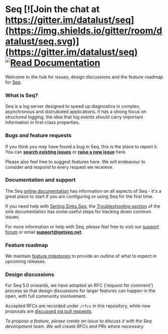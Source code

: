 # Seq [![Join the chat at https://gitter.im/datalust/seq](https://img.shields.io/gitter/room/datalust/seq.svg)](https://gitter.im/datalust/seq) [![Read Documentation](https://img.shields.io/badge/docs-online-blue.svg)](https://docs.getseq.net)

Welcome to the hub for issues, design discussions and the feature roadmap for [Seq](https://getseq.net).

### What is Seq?

Seq is a log server designed to speed up diagnostics in complex, asynchronous and distrubuted applications. It has a strong focus on _structured logging_, the idea that log events should carry important information in first-class properties.

### Bugs and feature requests

If you think you may have found a bug in Seq, this is the place to report it. You can **[search existing issues](https://github.com/datalust/seq-tickets/issues)** or **[raise a new issue](https://github.com/datalust/seq-tickets/issues/new)** here.

Please also feel free to suggest features here. We will endeavour to consider and respond to every request we receieve.

### Documentation and support

The Seq [online documentation](http://docs.getseq.net) has information on all aspects of Seq - it's a great place to start if you are configuring or using Seq for the first time.

If you need help with [Serilog.Sinks.Seq](https://github.com/serilog/serilog-sinks-seq), the [Troubleshooting section](https://github.com/serilog/serilog-sinks-seq#troubleshooting) of the sink documentation has some useful steps for tracking down common issues.

For more information or help with Seq, please feel free to visit our [support forum](https://docs.getseq.net/discuss) or email **support@getseq.net**.

### Feature roadmap

We maintain [feature milestones](https://github.com/datalust/seq-tickets/milestones?direction=asc&sort=due_date&state=open) to provide an outline of what to expect in upcoming releases.

### Design discussions

For Seq 5.0 onwards, we have adopted an RFC ('request for comment') process so that design discussions for larger features can happen in the open, with full community involvement.

Accepted RFCs are recorded under `/rfcs` in this repository, while new proposals are [discussed via pull requests](https://github.com/datalust/seq-tickets/pulls).

_To propose a feature, please create an issue to discuss it with the Seq development team. We will create RFCs and PRs where necessary._
